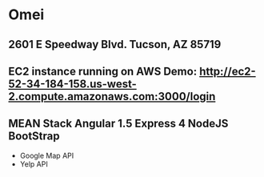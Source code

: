 # Omei

2601 E Speedway Blvd. Tucson, AZ 85719
--------------------------
EC2 instance running on AWS Demo: 
http://ec2-52-34-184-158.us-west-2.compute.amazonaws.com:3000/login
--------------------------
MEAN Stack
 Angular 1.5 
 Express 4 
 NodeJS 
 BootStrap
----------------------------
+ Google Map API
+ Yelp API

